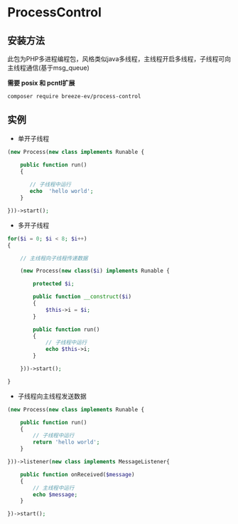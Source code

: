 # ProcessControl

## 安装方法




此包为PHP多进程编程包，风格类似java多线程，主线程开启多线程，子线程可向主线程通信(基于msg_queue)

**需要 posix 和 pcntl扩展**


```
composer require breeze-ev/process-control
```


## 实例

* 单开子线程

```PHP
(new Process(new class implements Runable {

    public function run()
    {
    
       // 子线程中运行
       echo  'hello world';
    }

}))->start();

```


* 多开子线程

```PHP
for($i = 0; $i < 8; $i++)
{

    // 主线程向子线程传递数据

    (new Process(new class($i) implements Runable {

        protected $i;

        public function __construct($i)
        {
            $this->i = $i;
        }

        public function run()
        {
            // 子线程中运行
            echo $this->i;
        }

    }))->start();

}
```

* 子线程向主线程发送数据


```PHP
(new Process(new class implements Runable {

    public function run()
    {
        // 子线程中运行
        return 'hello world';
    }

}))->listener(new class implements MessageListener{

    public function onReceived($message)
    {
        // 主线程中运行
        echo $message;
    }

})->start();
```

